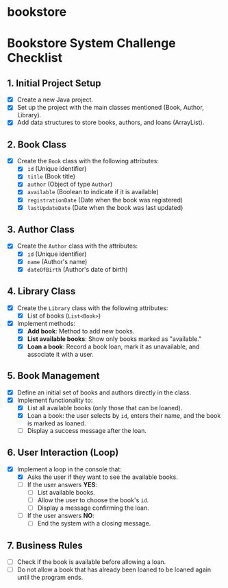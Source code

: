 # bookstore

# Bookstore System Challenge Checklist

## 1. Initial Project Setup

- [x] Create a new Java project.
- [x] Set up the project with the main classes mentioned (Book, Author, Library).
- [x] Add data structures to store books, authors, and loans (ArrayList).

## 2. Book Class

- [x] Create the `Book` class with the following attributes:
  - [x] `id` (Unique identifier)
  - [x] `title` (Book title)
  - [x] `author` (Object of type `Author`)
  - [x] `available` (Boolean to indicate if it is available)
  - [x] `registrationDate` (Date when the book was registered)
  - [x] `lastUpdateDate` (Date when the book was last updated)

## 3. Author Class

- [x] Create the `Author` class with the attributes:
  - [x] `id` (Unique identifier)
  - [x] `name` (Author's name)
  - [x] `dateOfBirth` (Author's date of birth)

## 4. Library Class

- [x] Create the `Library` class with the following attributes:
  - [x] List of books (`List<Book>`)
- [x] Implement methods:
  - [x] **Add book**: Method to add new books.
  - [x] **List available books**: Show only books marked as "available."
  - [x] **Loan a book**: Record a book loan, mark it as unavailable, and associate it with a user.

## 5. Book Management

- [x] Define an initial set of books and authors directly in the class.
- [x] Implement functionality to:
  - [x] List all available books (only those that can be loaned).
  - [x] Loan a book: the user selects by `id`, enters their name, and the book is marked as loaned.
  - [ ] Display a success message after the loan.

## 6. User Interaction (Loop)

- [x] Implement a loop in the console that:
  - [x] Asks the user if they want to see the available books.
  - [ ] If the user answers **YES**:
    - [ ] List available books.
    - [ ] Allow the user to choose the book's `id`.
    - [ ] Display a message confirming the loan.
  - [ ] If the user answers **NO**:
    - [ ] End the system with a closing message.

## 7. Business Rules

- [ ] Check if the book is available before allowing a loan.
- [ ] Do not allow a book that has already been loaned to be loaned again until the program ends.
